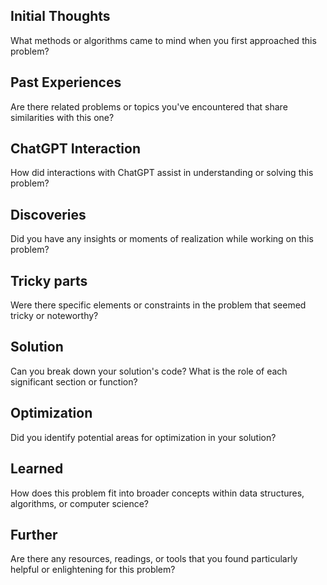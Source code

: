 
## Initial Thoughts
What methods or algorithms came to mind when you first approached this problem?


## Past Experiences
Are there related problems or topics you've encountered that share similarities with this one?

## ChatGPT Interaction
How did interactions with ChatGPT assist in understanding or solving this problem?

## Discoveries
Did you have any insights or moments of realization while working on this problem?

## Tricky parts
Were there specific elements or constraints in the problem that seemed tricky or noteworthy?

## Solution
Can you break down your solution's code? What is the role of each significant section or function?

## Optimization
Did you identify potential areas for optimization in your solution?

## Learned
How does this problem fit into broader concepts within data structures, algorithms, or computer science?

## Further
Are there any resources, readings, or tools that you found particularly helpful or enlightening for this problem?
